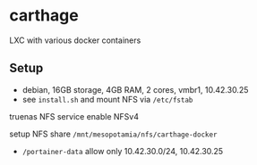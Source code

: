 # carthage

LXC with various docker containers

## Setup

- debian, 16GB storage, 4GB RAM, 2 cores, vmbr1, 10.42.30.25
- see `install.sh` and mount NFS via `/etc/fstab`

truenas NFS service enable NFSv4

setup NFS share `/mnt/mesopotamia/nfs/carthage-docker`
  - `/portainer-data`
allow only 10.42.30.0/24, 10.42.30.25
